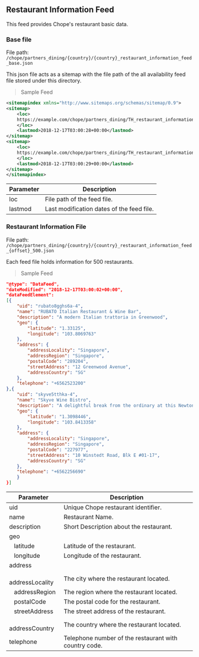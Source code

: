 ## Restaurant Information Feed

This feed provides Chope's restaurant basic data.

### Base file

File path: `/chope/partners_dining/{country}/{country}_restaurant_information_feed_base.json`

This json file acts as a sitemap with the file path of the all availability feed file stored under this directory.

> Sample Feed

```xml
<sitemapindex xmlns="http://www.sitemaps.org/schemas/sitemap/0.9">
<sitemap>
    <loc>
    https://example.com/chope/partners_dining/TH_restaurant_information_feed_0_500.json
    </loc>
    <lastmod>2018-12-17T03:00:28+00:00</lastmod>
</sitemap>
<sitemap>
    <loc>
    https://example.com/chope/partners_dining/TH_restaurant_information_feed_500_500.json
    </loc>
    <lastmod>2018-12-17T03:00:29+00:00</lastmod>
</sitemap>
</sitemapindex>

```

Parameter | Description
--------- | -----------
loc | File path of the feed file.
lastmod | Last modification dates of the feed file. 


### Restaurant Information File
File path: `/chope/partners_dining/{country}/{country}_restaurant_information_feed_{offset}_500.json`

Each feed file holds information for 500 restaurants.

> Sample Feed

```json
"@type": "DataFeed",
"dateModified": "2018-12-17T03:00:02+00:00",
"dataFeedElement": 
[{
    "uid": "rubato8gghs6a-4",
    "name": "RUBATO Italian Restaurant & Wine Bar",
    "description": "A modern Italian trattoria in Greenwood",
    "geo": {
        "latitude": "1.33125",
        "longitude": "103.8069763"
    },
    "address": {
        "addressLocality": "Singapore",
        "addressRegion": "Singapore",
        "postalCode": "289204",
        "streetAddress": "12 Greenwood Avenue",
        "addressCountry": "SG"
    },
    "telephone": "+6562523200"
},{
    "uid": "skyve5tthka-4",
    "name": "Skyve Wine Bistro",
    "description": "A delightful break from the ordinary at this Newton hideout",
    "geo": {
        "latitude": "1.3098446",
        "longitude": "103.8413358"
    },
    "address": {
        "addressLocality": "Singapore",
        "addressRegion": "Singapore",
        "postalCode": "227977",
        "streetAddress": "10 Winstedt Road, Blk E #01-17",
        "addressCountry": "SG"
    },
    "telephone": "+6562256690"
    }
}]
```

Parameter | Description
--------- | -----------
uid | Unique Chope restaurant identifier.
name | Restaurant Name.
description | Short Description about the restaurant.
geo |
&nbsp;&nbsp; latitude | Latitude of the restaurant.
&nbsp;&nbsp; longitude | Longitude of the restaurant.
address |
&nbsp;&nbsp; addressLocality | The city where the restaurant located.
&nbsp;&nbsp; addressRegion | The region where the restaurant located.
&nbsp;&nbsp; postalCode | The postal code for the restaurant.
&nbsp;&nbsp; streetAddress | The street address of the restaurant.
&nbsp;&nbsp; addressCountry | The country where the restaurant located.
telephone | Telephone number of the restaurant with country code.